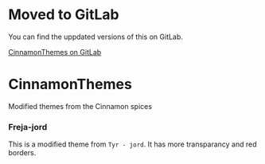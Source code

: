 # Moved to GitLab

You can find the uppdated versions of this on GitLab.

[CinnamonThemes on GitLab](https://gitlab.com/ScientiaFelis/CinnamonThemes)

# CinnamonThemes
Modified themes from the Cinnamon spices

### Freja-jord
This is a modified theme from `Tyr - jord`.
It has more transparancy and red borders.

